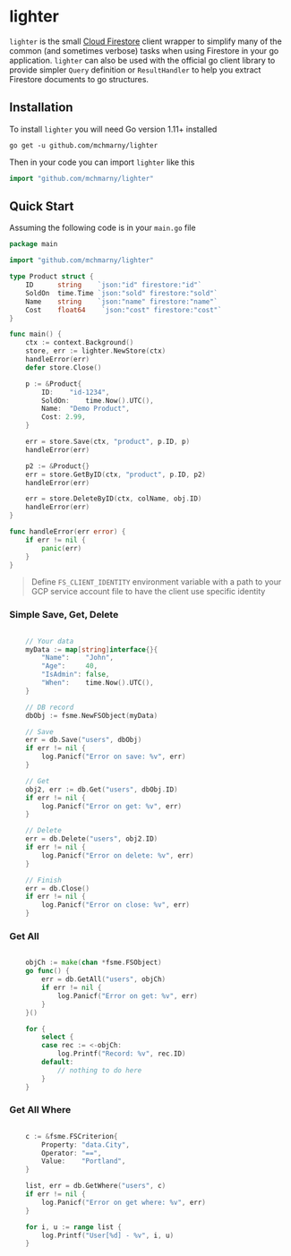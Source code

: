 # lighter

`lighter` is the small [Cloud Firestore](https://cloud.google.com/firestore/) client wrapper to simplify many of the common (and sometimes verbose) tasks when using Firestore in your go application. `lighter` can also be used with the official go client library to provide simpler `Query` definition or `ResultHandler` to help you extract Firestore documents to go structures.

## Installation

To install `lighter` you will need Go version 1.11+ installed

```shell
go get -u github.com/mchmarny/lighter
```

Then in your code you can import `lighter` like this

```go
import "github.com/mchmarny/lighter"
```

## Quick Start

Assuming the following code is in your `main.go` file

```go
package main

import "github.com/mchmarny/lighter"

type Product struct {
	ID    	string    `json:"id" firestore:"id"`
	SoldOn  time.Time `json:"sold" firestore:"sold"`
	Name    string    `json:"name" firestore:"name"`
	Cost    float64    `json:"cost" firestore:"cost"`
}

func main() {
	ctx := context.Background()
	store, err := lighter.NewStore(ctx)
	handleError(err)
	defer store.Close()

	p := &Product{
		ID:    "id-1234",
		SoldOn:    time.Now().UTC(),
		Name:  "Demo Product",
		Cost: 2.99,
	}

	err = store.Save(ctx, "product", p.ID, p)
	handleError(err)

	p2 := &Product{}
	err = store.GetByID(ctx, "product", p.ID, p2)
	handleError(err)

	err = store.DeleteByID(ctx, colName, obj.ID)
	handleError(err)
}

func handleError(err error) {
	if err != nil {
		panic(err)
	}
}
```

> Define `FS_CLIENT_IDENTITY` environment variable with a path to your GCP service account file to have the client use specific identity

### Simple Save, Get, Delete

```go

	// Your data
	myData := map[string]interface{}{
		"Name":    "John",
		"Age":     40,
		"IsAdmin": false,
		"When":    time.Now().UTC(),
	}

	// DB record
	dbObj := fsme.NewFSObject(myData)

	// Save
	err = db.Save("users", dbObj)
	if err != nil {
		log.Panicf("Error on save: %v", err)
	}

	// Get
	obj2, err := db.Get("users", dbObj.ID)
	if err != nil {
		log.Panicf("Error on get: %v", err)
	}

	// Delete
	err = db.Delete("users", obj2.ID)
	if err != nil {
		log.Panicf("Error on delete: %v", err)
	}

	// Finish
	err = db.Close()
	if err != nil {
		log.Panicf("Error on close: %v", err)
	}

```

### Get All


```go

	objCh := make(chan *fsme.FSObject)
	go func() {
		err = db.GetAll("users", objCh)
		if err != nil {
			log.Panicf("Error on get: %v", err)
		}
	}()

	for {
		select {
		case rec := <-objCh:
			log.Printf("Record: %v", rec.ID)
		default:
			// nothing to do here
		}
	}

```

### Get All Where

```go

	c := &fsme.FSCriterion{
		Property: "data.City",
		Operator: "==",
		Value:    "Portland",
	}

	list, err = db.GetWhere("users", c)
	if err != nil {
		log.Panicf("Error on get where: %v", err)
	}

	for i, u := range list {
		log.Printf("User[%d] - %v", i, u)
	}


```